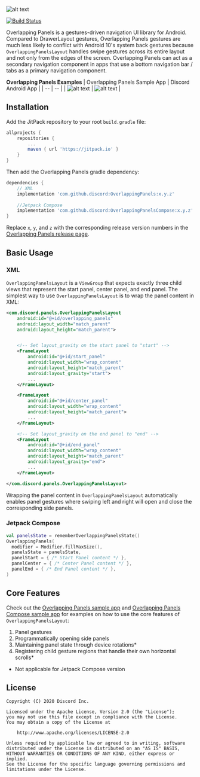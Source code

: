 ![alt text](readme_assets/overlapping_panels_title_with_icon.png "Overlapping Panels")

[![Build Status](https://travis-ci.com/discord/OverlappingPanels.svg?branch=master)](https://travis-ci.com/discord/OverlappingPanels)

Overlapping Panels is a gestures-driven navigation UI library for Android. Compared to DrawerLayout
gestures, Overlapping Panels gestures are much less likely to conflict with Android 10's system back
gestures because `OverlappingPanelsLayout` handles swipe gestures across its entire layout and not
only from the edges of the screen. Overlapping Panels can act as a secondary navigation component in
apps that use a bottom navigation bar / tabs as a primary navigation component.

**Overlapping Panels Examples**
| Overlapping Panels Sample App | Discord Android App |
| -- | -- |
| ![alt text](readme_assets/sample_app_panels.gif) | ![alt text](readme_assets/discord_panels.gif) |

Installation
-------
Add the JitPack repository to your root `build.gradle` file:
```gradle
allprojects {
    repositories {
        ...
        maven { url 'https://jitpack.io' }
    }
}
```

Then add the Overlapping Panels gradle dependency:
```gradle
dependencies {
    // XML
    implementation 'com.github.discord:OverlappingPanels:x.y.z'
    
    //Jetpack Compose
    implementation 'com.github.discord:OverlappingPanelsCompose:x.y.z'
}
```

Replace `x`, `y`, and `z` with the corresponding release version numbers in the
[Overlapping Panels release page](https://github.com/discord/OverlappingPanels/releases).


Basic Usage
-------

### XML
`OverlappingPanelsLayout` is a `ViewGroup` that expects exactly three child views that represent
the start panel, center panel, and end panel. The simplest way to use `OverlappingPanelsLayout`
is to wrap the panel content in XML:

```xml
<com.discord.panels.OverlappingPanelsLayout
    android:id="@+id/overlapping_panels"
    android:layout_width="match_parent"
    android:layout_height="match_parent">


    <!-- Set layout_gravity on the start panel to "start" -->
    <FrameLayout
        android:id="@+id/start_panel"
        android:layout_width="wrap_content"
        android:layout_height="match_parent"
        android:layout_gravity="start">
        ...
    </FrameLayout>

    <FrameLayout
        android:id="@+id/center_panel"
        android:layout_width="wrap_content"
        android:layout_height="match_parent">
        ...
    </FrameLayout>

    <!-- Set layout_gravity on the end panel to "end" -->
    <FrameLayout
        android:id="@+id/end_panel"
        android:layout_width="wrap_content"
        android:layout_height="match_parent"
        android:layout_gravity="end">
        ...
    </FrameLayout>

</com.discord.panels.OverlappingPanelsLayout>
```

Wrapping the panel content in `OverlappingPanelsLayout` automatically enables panel gestures where
swiping left and right will open and close the corresponding side panels.

### Jetpack Compose

```kt
val panelsState = rememberOverlappingPanelsState()
OverlappingPanels(
  modifier = Modifier.fillMaxSize(),
  panelsState = panelsState,
  panelStart = { /* Start Panel content */ },
  panelCenter = { /* Center Panel content */ },
  panelEnd = { /* End Panel content */ },
)
```

Core Features
-------
Check out the [Overlapping Panels sample app](/sample_app) and [Overlapping Panels Compose sample app](/sample_app_compose)
for examples on how to use the core features of `OverlappingPanelsLayout`:

1. Panel gestures
2. Programmatically opening side panels
3. Maintaining panel state through device rotations*
4. Registering child gesture regions that handle their own horizontal scrolls*  
  
* Not applicable for Jetpack Compose version

License
-------
```
Copyright (C) 2020 Discord Inc.

Licensed under the Apache License, Version 2.0 (the "License");
you may not use this file except in compliance with the License.
You may obtain a copy of the License at

    http://www.apache.org/licenses/LICENSE-2.0

Unless required by applicable law or agreed to in writing, software
distributed under the License is distributed on an "AS IS" BASIS,
WITHOUT WARRANTIES OR CONDITIONS OF ANY KIND, either express or implied.
See the License for the specific language governing permissions and
limitations under the License.
```
